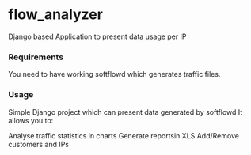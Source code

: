 # flow_analyzer
Django based Application to present data usage per IP

### Requirements
You need to have working softflowd which generates traffic files.

### Usage
Simple Django project which can present data generated by softflowd
It allows you to:

Analyse traffic statistics in charts
Generate reportsin XLS
Add/Remove customers and IPs
